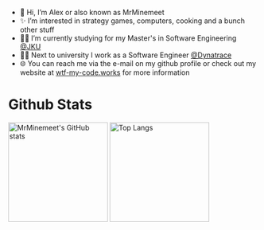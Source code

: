 - 👋 Hi, I’m Alex or also known as MrMinemeet
- ✨ I’m interested in strategy games, computers, cooking and a bunch other stuff
- 👨‍🎓 I’m currently studying for my Master's in Software Engineering [@JKU](https://www.jku.at/)
- 👨‍💻 Next to university I work as a Software Engineer [@Dynatrace](https://www.dynatrace.com/)
- 🌐 You can reach me via the e-mail on my github profile or check out my website at [wtf-my-code.works](https://wtf-my-code.works) for more information

# Github Stats
<img src="https://github-readme-stats.vercel.app/api?username=mrminemeet&show_icons=true&theme=radical" alt="MrMinemeet's GitHub stats" style="height: 200px;"> <img src="https://github-readme-stats.vercel.app/api/top-langs/?username=mrminemeet&layout=compact&exclude_repo=BugHunter&langs_count=8&hide=tex,shaderlab,plsql,dart,objective-c,cmake,hlsl,asp.net,vue&theme=radical" alt="Top Langs" style="height: 200px;">

<!---
MrMinemeet/MrMinemeet is a ✨ special ✨ repository because its `README.md` (this file) appears on your GitHub profile.
You can click the Preview link to take a look at your changes.
--->
